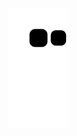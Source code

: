 

![Snake animation](https://github.com/gitmarimartins/gitmarimartins/blob/output/github-contribution-grid-snake.svg)
